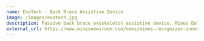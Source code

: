 ```yaml
---
name: ExoTech - Back Brace Assistive Device
image: /images/exotech.jpg
description: Passive back brace exoskeleton assistive device. Mines Entrepreneurship & Innovation Challenge Champions!
external_url: https://www.minesnewsroom.com/news/mines-recognizes-innovation-and-entrepreneurship
---
```

